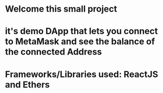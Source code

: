 # Welcome this small project
# it's demo DApp that lets you connect to MetaMask and see the balance of the connected Address
# Frameworks/Libraries used: ReactJS and Ethers